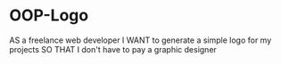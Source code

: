 # OOP-Logo
AS a freelance web developer I WANT to generate a simple logo for my projects SO THAT I don't have to pay a graphic designer
